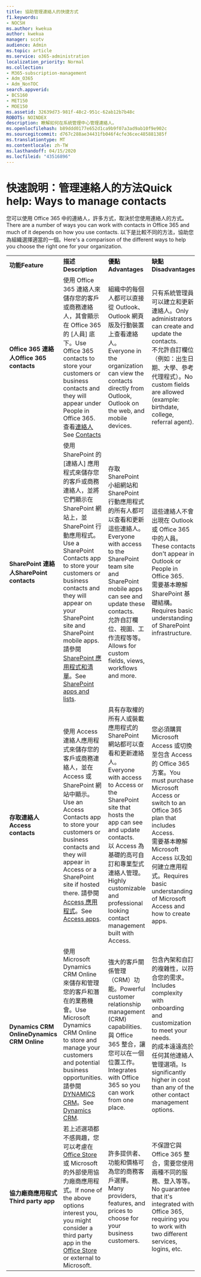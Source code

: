 ```yaml
---
title: 協助管理連絡人的快捷方式
f1.keywords:
- NOCSH
ms.author: kwekua
author: kwekua
manager: scotv
audience: Admin
ms.topic: article
ms.service: o365-administration
localization_priority: Normal
ms.collection:
- M365-subscription-management
- Adm_O365
- Adm_NonTOC
search.appverid:
- BCS160
- MET150
- MOE150
ms.assetid: 32639d73-981f-48c2-951c-62ab12b7b48c
ROBOTS: NOINDEX
description: 瞭解如何在系統管理中心管理連絡人。
ms.openlocfilehash: b89ddd0177e652d1ca9b9f07a3ad9ab10f9e902c
ms.sourcegitcommit: d767c288ae34431fb046f4cfe36cec485881385f
ms.translationtype: MT
ms.contentlocale: zh-TW
ms.lasthandoff: 04/15/2020
ms.locfileid: "43516896"
---
```

# <a name="quick-help-ways-to-manage-contacts"></a><span data-ttu-id="1f4b6-103">快速說明：管理連絡人的方法</span><span class="sxs-lookup"><span data-stu-id="1f4b6-103">Quick help: Ways to manage contacts</span></span>

<span data-ttu-id="1f4b6-104">您可以使用 Office 365 中的連絡人，許多方式，取決於您使用連絡人的方式。</span><span class="sxs-lookup"><span data-stu-id="1f4b6-104">There are a number of ways you can work with contacts in Office 365 and much of it depends on how you use contacts.</span></span> <span data-ttu-id="1f4b6-105">以下是比較不同的方法，協助您為組織選擇適當的一個。</span><span class="sxs-lookup"><span data-stu-id="1f4b6-105">Here's a comparison of the different ways to help you choose the right one for your organization.</span></span>
  
|||||
|:-----|:-----|:-----|:-----|
|<span data-ttu-id="1f4b6-106">**功能**</span><span class="sxs-lookup"><span data-stu-id="1f4b6-106">**Feature**</span></span> <br/> |<span data-ttu-id="1f4b6-107">**描述**</span><span class="sxs-lookup"><span data-stu-id="1f4b6-107">**Description**</span></span> <br/> |<span data-ttu-id="1f4b6-108">**優點**</span><span class="sxs-lookup"><span data-stu-id="1f4b6-108">**Advantages**</span></span> <br/> |<span data-ttu-id="1f4b6-109">**缺點**</span><span class="sxs-lookup"><span data-stu-id="1f4b6-109">**Disadvantages**</span></span> <br/> |
|<span data-ttu-id="1f4b6-110">**Office 365 連絡人**</span><span class="sxs-lookup"><span data-stu-id="1f4b6-110">**Office 365 contacts**</span></span> <br/> |<span data-ttu-id="1f4b6-111">使用 Office 365 連絡人來儲存您的客戶或商務連絡人，其會顯示在 Office 365 的 [人員] 底下。</span><span class="sxs-lookup"><span data-stu-id="1f4b6-111">Use Office 365 contacts to store your customers or business contacts and they will appear under People in Office 365.</span></span> <span data-ttu-id="1f4b6-112">查看[連絡人](contacts.md)</span><span class="sxs-lookup"><span data-stu-id="1f4b6-112">See [Contacts](contacts.md)</span></span> <br/> |<span data-ttu-id="1f4b6-113">組織中的每個人都可以直接從 Outlook、Outlook 網頁版及行動裝置上查看連絡人。</span><span class="sxs-lookup"><span data-stu-id="1f4b6-113">Everyone in the organization can view the contacts directly from Outlook, Outlook on the web, and mobile devices.</span></span>  <br/> |<span data-ttu-id="1f4b6-114">只有系統管理員可以建立和更新連絡人。</span><span class="sxs-lookup"><span data-stu-id="1f4b6-114">Only administrators can create and update the contacts.</span></span>  <br/> <span data-ttu-id="1f4b6-115">不允許自訂欄位（例如：出生日期、大學、參考代理程式）。</span><span class="sxs-lookup"><span data-stu-id="1f4b6-115">No custom fields are allowed (example: birthdate, college, referral agent).</span></span>  <br/> |
|<span data-ttu-id="1f4b6-116">**SharePoint 連絡人**</span><span class="sxs-lookup"><span data-stu-id="1f4b6-116">**SharePoint contacts**</span></span> <br/> |<span data-ttu-id="1f4b6-117">使用 SharePoint 的 [連絡人] 應用程式來儲存您的客戶或商務連絡人，並將它們顯示在 SharePoint 網站上，並 SharePoint 行動應用程式。</span><span class="sxs-lookup"><span data-stu-id="1f4b6-117">Use a SharePoint Contacts app to store your customers or business contacts and they will appear on your SharePoint site and SharePoint mobile apps.</span></span> <span data-ttu-id="1f4b6-118">請參閱[SharePoint 應用程式和清單](https://support.office.com/article/0a1c3ace-def0-44af-b225-cfa8d92c52d7.aspx)。</span><span class="sxs-lookup"><span data-stu-id="1f4b6-118">See [SharePoint apps and lists](https://support.office.com/article/0a1c3ace-def0-44af-b225-cfa8d92c52d7.aspx).</span></span>  <br/> |<span data-ttu-id="1f4b6-119">存取 SharePoint 小組網站和 SharePoint 行動應用程式的所有人都可以查看和更新這些連絡人。</span><span class="sxs-lookup"><span data-stu-id="1f4b6-119">Everyone with access to the SharePoint team site and SharePoint mobile apps can see and update these contacts.</span></span>  <br/> <span data-ttu-id="1f4b6-120">允許自訂欄位、視圖、工作流程等等。</span><span class="sxs-lookup"><span data-stu-id="1f4b6-120">Allows for custom fields, views, workflows and more.</span></span>  <br/> |<span data-ttu-id="1f4b6-121">這些連絡人不會出現在 Outlook 或 Office 365 中的人員。</span><span class="sxs-lookup"><span data-stu-id="1f4b6-121">These contacts don't appear in Outlook or People in Office 365.</span></span>  <br/> <span data-ttu-id="1f4b6-122">需要基本瞭解 SharePoint 基礎結構。</span><span class="sxs-lookup"><span data-stu-id="1f4b6-122">Requires basic understanding of SharePoint infrastructure.</span></span>  <br/> |
|<span data-ttu-id="1f4b6-123">**存取連絡人**</span><span class="sxs-lookup"><span data-stu-id="1f4b6-123">**Access contacts**</span></span> <br/> |<span data-ttu-id="1f4b6-124">使用 Access 連絡人應用程式來儲存您的客戶或商務連絡人，並在 Access 或 SharePoint 網站中顯示。</span><span class="sxs-lookup"><span data-stu-id="1f4b6-124">Use an Access Contacts app to store your customers or business contacts and they will appear in Access or a SharePoint site if hosted there.</span></span> <span data-ttu-id="1f4b6-125">請參閱[Access 應用程式](https://support.office.com/article/25f3ab3e-510d-44b0-accf-b976c0813e71.aspx)。</span><span class="sxs-lookup"><span data-stu-id="1f4b6-125">See [Access apps](https://support.office.com/article/25f3ab3e-510d-44b0-accf-b976c0813e71.aspx).</span></span>  <br/> |<span data-ttu-id="1f4b6-126">具有存取權的所有人或裝載應用程式的 SharePoint 網站都可以查看和更新連絡人。</span><span class="sxs-lookup"><span data-stu-id="1f4b6-126">Everyone with access to Access or the SharePoint site that hosts the app can see and update contacts.</span></span>  <br/> <span data-ttu-id="1f4b6-127">以 Access 為基礎的高可自訂和專業型式連絡人管理。</span><span class="sxs-lookup"><span data-stu-id="1f4b6-127">Highly customizable and professional looking contact management built with Access.</span></span>  <br/> |<span data-ttu-id="1f4b6-128">您必須購買 Microsoft Access 或切換至包含 Access 的 Office 365 方案。</span><span class="sxs-lookup"><span data-stu-id="1f4b6-128">You must purchase Microsoft Access or switch to an Office 365 plan that includes Access.</span></span>  <br/> <span data-ttu-id="1f4b6-129">需要基本瞭解 Microsoft Access 以及如何建立應用程式。</span><span class="sxs-lookup"><span data-stu-id="1f4b6-129">Requires basic understanding of Microsoft Access and how to create apps.</span></span>  <br/> |
|<span data-ttu-id="1f4b6-130">**Dynamics CRM Online**</span><span class="sxs-lookup"><span data-stu-id="1f4b6-130">**Dynamics CRM Online**</span></span> <br/> |<span data-ttu-id="1f4b6-131">使用 Microsoft Dynamics CRM Online 來儲存和管理您的客戶和潛在的業務機會。</span><span class="sxs-lookup"><span data-stu-id="1f4b6-131">Use Microsoft Dynamics CRM Online to store and manage your customers and potential business opportunities.</span></span> <span data-ttu-id="1f4b6-132">請參閱[DYNAMICS CRM](https://dynamics.microsoft.com)。</span><span class="sxs-lookup"><span data-stu-id="1f4b6-132">See [Dynamics CRM](https://dynamics.microsoft.com).</span></span>  <br/> |<span data-ttu-id="1f4b6-133">強大的客戶關係管理（CRM）功能。</span><span class="sxs-lookup"><span data-stu-id="1f4b6-133">Powerful customer relationship management (CRM) capabilities.</span></span>  <br/> <span data-ttu-id="1f4b6-134">與 Office 365 整合，讓您可以在一個位置工作。</span><span class="sxs-lookup"><span data-stu-id="1f4b6-134">Integrates with Office 365 so you can work from one place.</span></span>  <br/> |<span data-ttu-id="1f4b6-135">包含內架和自訂的複雜性，以符合您的需求。</span><span class="sxs-lookup"><span data-stu-id="1f4b6-135">Includes complexity with onboarding and customization to meet your needs.</span></span>  <br/> <span data-ttu-id="1f4b6-136">的成本遠遠高於任何其他連絡人管理選項。</span><span class="sxs-lookup"><span data-stu-id="1f4b6-136">Is significantly higher in cost than any of the other contact management options.</span></span>  <br/> |
|<span data-ttu-id="1f4b6-137">**協力廠商應用程式**</span><span class="sxs-lookup"><span data-stu-id="1f4b6-137">**Third party app**</span></span> <br/> |<span data-ttu-id="1f4b6-138">若上述選項都不感興趣，您可以考慮在[Office Store](https://store.office.com)或 Microsoft 的外部使用協力廠商應用程式。</span><span class="sxs-lookup"><span data-stu-id="1f4b6-138">If none of the above options interest you, you might consider a third party app in the [Office Store](https://store.office.com) or external to Microsoft.</span></span>  <br/> |<span data-ttu-id="1f4b6-139">許多提供者、功能和價格可為您的商務客戶選擇。</span><span class="sxs-lookup"><span data-stu-id="1f4b6-139">Many providers, features, and prices to choose for your business customers.</span></span>  <br/> |<span data-ttu-id="1f4b6-140">不保證它與 Office 365 整合，需要您使用兩種不同的服務、登入等等。</span><span class="sxs-lookup"><span data-stu-id="1f4b6-140">No guarantee that it's integrated with Office 365, requiring you to work with two different services, logins, etc.</span></span>  <br/> |
   

